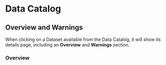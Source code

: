 # Data Catalog


## Overview and Warnings

When clicking on a Dataset available from the Data Catalog, it will show its details page, including an **Overview** and **Warnings** section.

### Overview